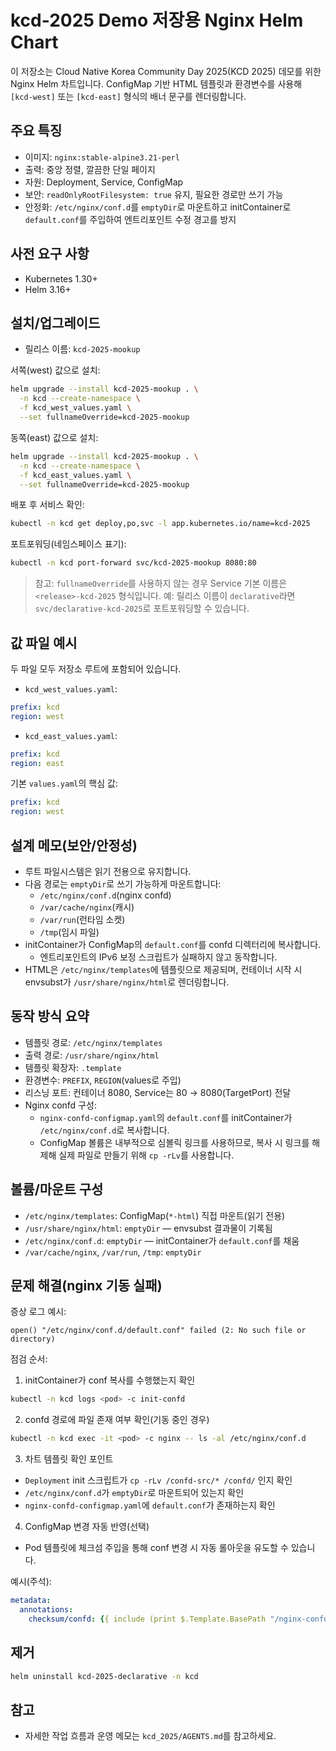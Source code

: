 # kcd-2025 Demo 저장용 Nginx Helm Chart

이 저장소는 Cloud Native Korea Community Day 2025(KCD 2025) 데모를 위한
Nginx Helm 차트입니다. ConfigMap 기반 HTML 템플릿과 환경변수를 사용해
`[kcd-west]` 또는 `[kcd-east]` 형식의 배너 문구를 렌더링합니다.

## 주요 특징

- 이미지: `nginx:stable-alpine3.21-perl`
- 출력: 중앙 정렬, 깔끔한 단일 페이지
- 자원: Deployment, Service, ConfigMap
- 보안: `readOnlyRootFilesystem: true` 유지, 필요한 경로만 쓰기 가능
- 안정화: `/etc/nginx/conf.d`를 `emptyDir`로 마운트하고 initContainer로
  `default.conf`를 주입하여 엔트리포인트 수정 경고를 방지

## 사전 요구 사항

- Kubernetes 1.30+
- Helm 3.16+

## 설치/업그레이드

- 릴리스 이름: `kcd-2025-mookup`

서쪽(west) 값으로 설치:

```bash
helm upgrade --install kcd-2025-mookup . \
  -n kcd --create-namespace \
  -f kcd_west_values.yaml \
  --set fullnameOverride=kcd-2025-mookup
```

동쪽(east) 값으로 설치:

```bash
helm upgrade --install kcd-2025-mookup . \
  -n kcd --create-namespace \
  -f kcd_east_values.yaml \
  --set fullnameOverride=kcd-2025-mookup
```

배포 후 서비스 확인:

```bash
kubectl -n kcd get deploy,po,svc -l app.kubernetes.io/name=kcd-2025
```

포트포워딩(네임스페이스 표기):

```bash
kubectl -n kcd port-forward svc/kcd-2025-mookup 8080:80
```

> 참고: `fullnameOverride`를 사용하지 않는 경우 Service 기본 이름은
> `<release>-kcd-2025` 형식입니다. 예: 릴리스 이름이 `declarative`라면
> `svc/declarative-kcd-2025`로 포트포워딩할 수 있습니다.

## 값 파일 예시

두 파일 모두 저장소 루트에 포함되어 있습니다.

- `kcd_west_values.yaml`:

```yaml
prefix: kcd
region: west
```

- `kcd_east_values.yaml`:

```yaml
prefix: kcd
region: east
```

기본 `values.yaml`의 핵심 값:

```yaml
prefix: kcd
region: west
```

## 설계 메모(보안/안정성)

- 루트 파일시스템은 읽기 전용으로 유지합니다.
- 다음 경로는 `emptyDir`로 쓰기 가능하게 마운트합니다:
  - `/etc/nginx/conf.d`(nginx confd)
  - `/var/cache/nginx`(캐시)
  - `/var/run`(런타임 소켓)
  - `/tmp`(임시 파일)
- initContainer가 ConfigMap의 `default.conf`를 confd 디렉터리에 복사합니다.
  - 엔트리포인트의 IPv6 보정 스크립트가 실패하지 않고 동작합니다.
- HTML은 `/etc/nginx/templates`에 템플릿으로 제공되며, 컨테이너 시작 시
  envsubst가 `/usr/share/nginx/html`로 렌더링합니다.

## 동작 방식 요약

- 템플릿 경로: `/etc/nginx/templates`
- 출력 경로: `/usr/share/nginx/html`
- 템플릿 확장자: `.template`
- 환경변수: `PREFIX`, `REGION`(values로 주입)
- 리스닝 포트: 컨테이너 8080, Service는 80 → 8080(TargetPort) 전달
- Nginx confd 구성:
  - `nginx-confd-configmap.yaml`의 `default.conf`를 initContainer가
    `/etc/nginx/conf.d`로 복사합니다.
  - ConfigMap 볼륨은 내부적으로 심볼릭 링크를 사용하므로, 복사 시 링크를
    해제해 실제 파일로 만들기 위해 `cp -rLv`를 사용합니다.

## 볼륨/마운트 구성

- `/etc/nginx/templates`: ConfigMap(`*-html`) 직접 마운트(읽기 전용)
- `/usr/share/nginx/html`: `emptyDir` — envsubst 결과물이 기록됨
- `/etc/nginx/conf.d`: `emptyDir` — initContainer가 `default.conf`를 채움
- `/var/cache/nginx`, `/var/run`, `/tmp`: `emptyDir`

## 문제 해결(nginx 기동 실패)

증상 로그 예시:

```text
open() "/etc/nginx/conf.d/default.conf" failed (2: No such file or directory)
```

점검 순서:

1) initContainer가 conf 복사를 수행했는지 확인

```bash
kubectl -n kcd logs <pod> -c init-confd
```

2) confd 경로에 파일 존재 여부 확인(기동 중인 경우)

```bash
kubectl -n kcd exec -it <pod> -c nginx -- ls -al /etc/nginx/conf.d
```

3) 차트 템플릿 확인 포인트

- `Deployment` init 스크립트가 `cp -rLv /confd-src/* /confd/` 인지 확인
- `/etc/nginx/conf.d`가 `emptyDir`로 마운트되어 있는지 확인
- `nginx-confd-configmap.yaml`에 `default.conf`가 존재하는지 확인

4) ConfigMap 변경 자동 반영(선택)

- Pod 템플릿에 체크섬 주입을 통해 conf 변경 시 자동 롤아웃을 유도할 수
  있습니다.

예시(주석):

```yaml
metadata:
  annotations:
    checksum/confd: {{ include (print $.Template.BasePath "/nginx-confd-configmap.yaml") . | sha256sum }}
```

## 제거

```bash
helm uninstall kcd-2025-declarative -n kcd
```

## 참고

- 자세한 작업 흐름과 운영 메모는 `kcd_2025/AGENTS.md`를 참고하세요.
